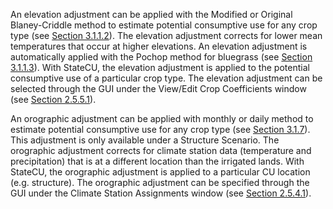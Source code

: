 An elevation adjustment can be applied with the Modified or Original Blaney-Criddle method to estimate 
potential consumptive use for any crop type (see [Section 3.1.1.2](../ModelDescription/31.md)). The elevation adjustment corrects 
for lower mean temperatures that occur at higher elevations.  An elevation adjustment is automatically 
applied with the Pochop method for bluegrass (see [Section 3.1.1.3](../ModelDescription/31.md)). With StateCU, the elevation adjustment 
is applied to the potential consumptive use of a particular crop type. The elevation adjustment can be 
selected through the GUI under the View/Edit Crop Coefficients window (see [Section 2.5.5.1](../GUI/25.md)). 

An orographic adjustment can be applied with monthly or daily method to estimate potential consumptive use 
for any crop type (see [Section 3.1.7](../ModelDescription/31.md)). This adjustment is only available under a Structure Scenario. The 
orographic adjustment corrects for climate station data (temperature and precipitation) that is at a different 
location than the irrigated lands. With StateCU, the orographic adjustment is applied to a particular CU 
location (e.g. structure). The orographic adjustment can be specified through the GUI under the Climate 
Station Assignments window (see [Section 2.5.4.1](../GUI/25.md)). 